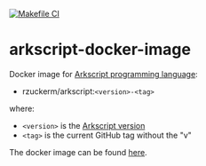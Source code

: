 [![Makefile CI](https://github.com/rzuckerm/arkscript-docker-image/actions/workflows/makefile.yml/badge.svg)](https://github.com/rzuckerm/arkscript-docker-image/actions/workflows/makefile.yml)

# arkscript-docker-image

Docker image for [Arkscript programming language](https://arkscript-lang.dev/):

- rzuckerm/arkscript:`<version>-<tag>`

where:

- `<version>` is the [Arkscript version](ARKSCRIPT_VERSION)
- `<tag>` is the current GitHub tag without the "v"

The docker image can be found [here](https://hub.docker.com/r/rzuckerm/arkscript).
